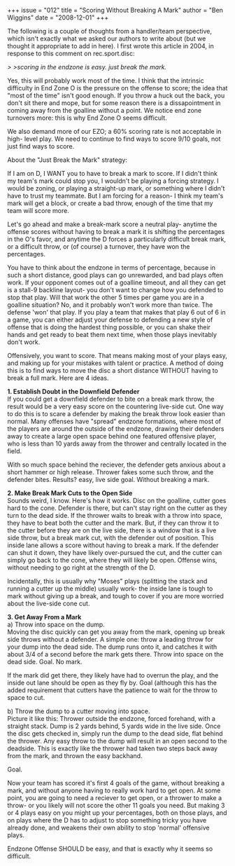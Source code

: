 +++
issue = "012"
title = "Scoring Without Breaking A Mark"
author = "Ben Wiggins"
date = "2008-12-01"
+++

The following is a couple of thoughts from a handler/team perspective, which
isn't exactly what we asked our authors to write about (but we thought it
appropriate to add in here). I first wrote this article in 2004, in response
to this comment on rec.sport.disc:  
  
_> >scoring in the endzone is easy. just break the mark._  
  
Yes, this will probably work most of the time. I think that the intrinsic
difficulty in End Zone O is the pressure on the offense to score; the idea
that "most of the time" isn't good enough. If you throw a huck out the back,
you don't sit there and mope, but for some reason there is a dissapointment in
coming away from the goalline without a point. We notice end zone turnovers
more: this is why End Zone O seems difficult.  
  
We also demand more of our EZO; a 60% scoring rate is not acceptable in high-
level play. We need to continue to find ways to score 9/10 goals, not just
find ways to score.  
  
About the "Just Break the Mark" strategy:  
  
If I am on D, I WANT you to have to break a mark to score. If I didn't think
my team's mark could stop you, I wouldn't be playing a forcing strategy. I
would be zoning, or playing a straight-up mark, or something where I didn't
have to trust my teammate. But I am forcing for a reason- I think my team's
mark will get a block, or create a bad throw, enough of the time that my team
will score more.  
  
Let's go ahead and make a break-mark score a neutral play- anytime the offense
scores without having to break a mark it is shifting the percentages in the
O's favor, and anytime the D forces a particularly difficult break mark, or a
difficult throw, or (of course) a turnover, they have won the percentages.  
  
You have to think about the endzone in terms of percentage, because in such a
short distance, good plays can go unrewarded, and bad plays often work. If
your opponent comes out of a goalline timeout, and all they can get is a
stall-9 backline layout- you don't want to change how you defended to stop
that play. Will that work the other 5 times per game you are in a goalline
situation? No, and it probably won't work more than twice. The defense 'won'
that play. If you play a team that makes that play 6 out of 6 in a game, you
can either adjust your defense to defending a new style of offense that is
doing the hardest thing possible, or you can shake their hands and get ready
to beat them next time, when those plays inevitably don't work.  
  
Offensively, you want to score. That means making most of your plays easy, and
making up for your mistakes with talent or practice. A method of doing this is
to find ways to move the disc a short distance WITHOUT having to break a full
mark. Here are 4 ideas.  
  
**1\. Establish Doubt in the Downfield Defender**  
If you could get a downfield defender to bite on a break mark throw, the
result would be a very easy score on the countering live-side cut. One way to
do this is to scare a defender by making the break throw look easier than
normal. Many offenses have "spread" endzone formations, where most of the
players are around the outside of the endzone, drawing their defenders away to
create a large open space behind one featured offensive player, who is less
than 10 yards away from the thrower and centrally located in the field.  
  
With so much space behind the reciever, the defender gets anxious about a
short hammer or high release. Thrower fakes some such throw, and the defender
bites. Results? easy, live side goal. Without breaking a mark.  
  
**2\. Make Break Mark Cuts to the Open Side**  
Sounds weird, I know. Here's how it works. Disc on the goalline, cutter goes
hard to the cone. Defender is there, but can't stay right on the cutter as
they turn to the dead side. If the thrower waits to break with a throw into
space, they have to beat both the cutter and the mark. But, if they can throw
it to the cutter before they are on the live side, there is a window that is a
live side throw, but a break mark cut, with the defender out of position. This
inside lane allows a score without having to break a mark. If the defender can
shut it down, they have likely over-pursued the cut, and the cutter can simply
go back to the cone, where they will likely be open. Offense wins, without
needing to go right at the strength of the D.  
  
Incidentally, this is usually why "Moses" plays (splitting the stack and
running a cutter up the middle) usually work- the inside lane is tough to mark
without giving up a break, and tough to cover if you are more worried about
the live-side cone cut.  
  
**3\. Get Away From a Mark**  
a) Throw into space on the dump.  
Moving the disc quickly can get you away from the mark, opening up break side
throws without a defender. A simple one: throw a leading throw for your dump
into the dead side. The dump runs onto it, and catches it with about 3/4 of a
second before the mark gets there. Throw into space on the dead side. Goal. No
mark.  
  
If the mark did get there, they likely have had to overrun the play, and the
inside out lane should be open as they fly by. Goal (although this has the
added requirement that cutters have the patience to wait for the throw to
space to cut.  
  
b) Throw the dump to a cutter moving into space.  
Picture it like this: Thrower outside the endzone, forced forehand, with a
straight stack. Dump is 2 yards behind, 5 yards wide in the live side. Once
the disc gets checked in, simply run the dump to the dead side, flat behind
the thrower. Any easy throw to the dump will result in an open second to the
deadside. This is exactly like the thrower had taken two steps back away from
the mark, and thrown the easy backhand.  
  
Goal.  
  
Now your team has scored it's first 4 goals of the game, without breaking a
mark, and without anyone having to really work hard to get open. At some
point, you are going to need a reciever to get open, or a thrower to make a
throw- or you likely will not score the other 11 goals you need. But making 3
or 4 plays easy on you might up your percentages, both on those plays, and on
plays where the D has to adjust to stop something tricky you have already
done, and weakens their own ability to stop 'normal' offensive plays.  
  
Endzone Offense SHOULD be easy, and that is exactly why it seems so difficult.
